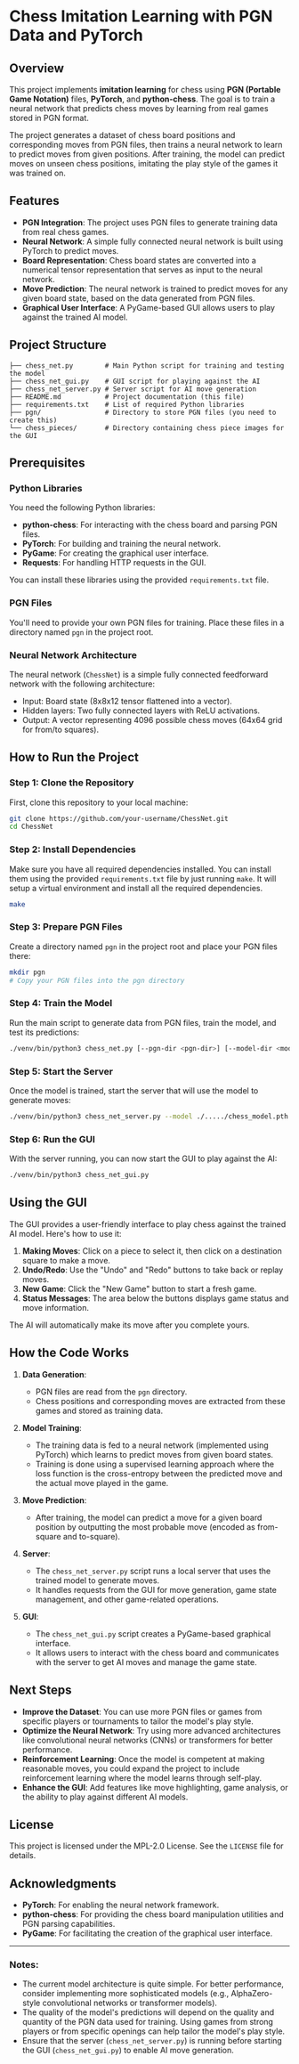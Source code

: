 # Chess Imitation Learning with PGN Data and PyTorch

## Overview

This project implements **imitation learning** for chess using **PGN (Portable Game Notation)** files, **PyTorch**, and **python-chess**. The goal is to train a neural network that predicts chess moves by learning from real games stored in PGN format.

The project generates a dataset of chess board positions and corresponding moves from PGN files, then trains a neural network to learn to predict moves from given positions. After training, the model can predict moves on unseen chess positions, imitating the play style of the games it was trained on.

## Features

- **PGN Integration**: The project uses PGN files to generate training data from real chess games.
- **Neural Network**: A simple fully connected neural network is built using PyTorch to predict moves.
- **Board Representation**: Chess board states are converted into a numerical tensor representation that serves as input to the neural network.
- **Move Prediction**: The neural network is trained to predict moves for any given board state, based on the data generated from PGN files.
- **Graphical User Interface**: A PyGame-based GUI allows users to play against the trained AI model.
  
## Project Structure

```
├── chess_net.py        # Main Python script for training and testing the model
├── chess_net_gui.py    # GUI script for playing against the AI
├── chess_net_server.py # Server script for AI move generation
├── README.md           # Project documentation (this file)
├── requirements.txt    # List of required Python libraries
├── pgn/                # Directory to store PGN files (you need to create this)
└── chess_pieces/       # Directory containing chess piece images for the GUI
```

## Prerequisites

### Python Libraries

You need the following Python libraries:

- **python-chess**: For interacting with the chess board and parsing PGN files.
- **PyTorch**: For building and training the neural network.
- **PyGame**: For creating the graphical user interface.
- **Requests**: For handling HTTP requests in the GUI.

You can install these libraries using the provided `requirements.txt` file.

### PGN Files

You'll need to provide your own PGN files for training. Place these files in a directory named `pgn` in the project root.

### Neural Network Architecture

The neural network (`ChessNet`) is a simple fully connected feedforward network with the following architecture:
- Input: Board state (8x8x12 tensor flattened into a vector).
- Hidden layers: Two fully connected layers with ReLU activations.
- Output: A vector representing 4096 possible chess moves (64x64 grid for from/to squares).

## How to Run the Project

### Step 1: Clone the Repository

First, clone this repository to your local machine:

```bash
git clone https://github.com/your-username/ChessNet.git
cd ChessNet
```

### Step 2: Install Dependencies

Make sure you have all required dependencies installed. You can install them using the provided `requirements.txt` file by just running `make`.
It will setup a virtual environment and install all the required dependencies.

```bash
make
```

### Step 3: Prepare PGN Files

Create a directory named `pgn` in the project root and place your PGN files there:

```bash
mkdir pgn
# Copy your PGN files into the pgn directory
```

### Step 4: Train the Model

Run the main script to generate data from PGN files, train the model, and test its predictions:

```bash
./venv/bin/python3 chess_net.py [--pgn-dir <pgn-dir>] [--model-dir <model-dir>]
```

### Step 5: Start the Server

Once the model is trained, start the server that will use the model to generate moves:

```bash
./venv/bin/python3 chess_net_server.py --model ./...../chess_model.pth
```

### Step 6: Run the GUI

With the server running, you can now start the GUI to play against the AI:

```bash
./venv/bin/python3 chess_net_gui.py
```

## Using the GUI

The GUI provides a user-friendly interface to play chess against the trained AI model. Here's how to use it:

1. **Making Moves**: Click on a piece to select it, then click on a destination square to make a move.
2. **Undo/Redo**: Use the "Undo" and "Redo" buttons to take back or replay moves.
3. **New Game**: Click the "New Game" button to start a fresh game.
4. **Status Messages**: The area below the buttons displays game status and move information.

The AI will automatically make its move after you complete yours.

## How the Code Works

1. **Data Generation**: 
    - PGN files are read from the `pgn` directory.
    - Chess positions and corresponding moves are extracted from these games and stored as training data.

2. **Model Training**:
    - The training data is fed to a neural network (implemented using PyTorch) which learns to predict moves from given board states.
    - Training is done using a supervised learning approach where the loss function is the cross-entropy between the predicted move and the actual move played in the game.

3. **Move Prediction**:
    - After training, the model can predict a move for a given board position by outputting the most probable move (encoded as from-square and to-square).

4. **Server**:
    - The `chess_net_server.py` script runs a local server that uses the trained model to generate moves.
    - It handles requests from the GUI for move generation, game state management, and other game-related operations.

5. **GUI**:
    - The `chess_net_gui.py` script creates a PyGame-based graphical interface.
    - It allows users to interact with the chess board and communicates with the server to get AI moves and manage the game state.

## Next Steps

- **Improve the Dataset**: You can use more PGN files or games from specific players or tournaments to tailor the model's play style.
- **Optimize the Neural Network**: Try using more advanced architectures like convolutional neural networks (CNNs) or transformers for better performance.
- **Reinforcement Learning**: Once the model is competent at making reasonable moves, you could expand the project to include reinforcement learning where the model learns through self-play.
- **Enhance the GUI**: Add features like move highlighting, game analysis, or the ability to play against different AI models.

## License

This project is licensed under the MPL-2.0 License. See the `LICENSE` file for details.

## Acknowledgments

- **PyTorch**: For enabling the neural network framework.
- **python-chess**: For providing the chess board manipulation utilities and PGN parsing capabilities.
- **PyGame**: For facilitating the creation of the graphical user interface.

---

### Notes:
- The current model architecture is quite simple. For better performance, consider implementing more sophisticated models (e.g., AlphaZero-style convolutional networks or transformer models).
- The quality of the model's predictions will depend on the quality and quantity of the PGN data used for training. Using games from strong players or from specific openings can help tailor the model's play style.
- Ensure that the server (`chess_net_server.py`) is running before starting the GUI (`chess_net_gui.py`) to enable AI move generation.
